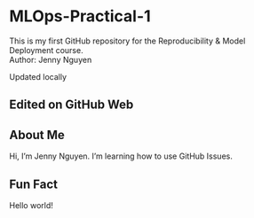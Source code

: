 # MLOps-Practical-1
This is my first GitHub repository for the Reproducibility & Model Deployment course.  
Author: Jenny Nguyen

Updated locally

## Edited on GitHub Web


## About Me
Hi, I’m Jenny Nguyen.
I’m learning how to use GitHub Issues.

## Fun Fact
Hello world!

